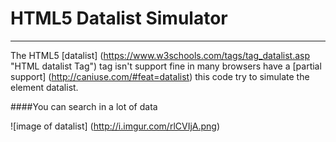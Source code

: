 # HTML5 Datalist Simulator
--------------------------

The HTML5 [datalist] (https://www.w3schools.com/tags/tag_datalist.asp "HTML datalist Tag") tag isn't support fine in many browsers have a [partial support] (http://caniuse.com/#feat=datalist) this code try to simulate the element datalist.


####You can search in a lot of data

![image of datalist]
(http://i.imgur.com/rlCVIjA.png)

